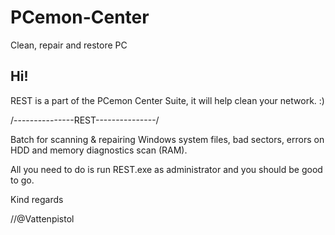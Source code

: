 # PCemon-Center
Clean, repair and restore PC

Hi!
---

REST is a part of the PCemon Center Suite, it will help clean your network. :)


/---------------REST---------------/

Batch for scanning & repairing Windows system files, bad sectors, errors on HDD and memory diagnostics scan (RAM).


All you need to do is run REST.exe as administrator and you should be good to go.


Kind regards

//@Vattenpistol
